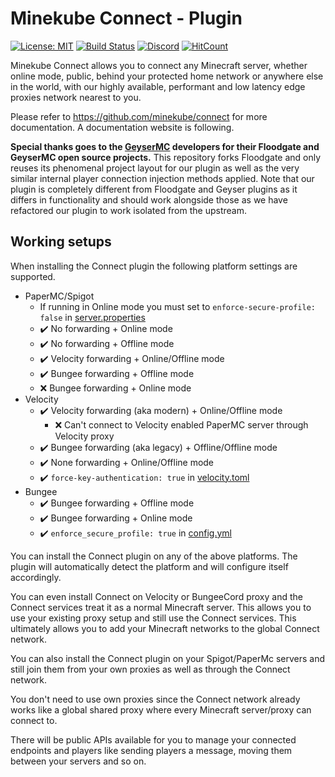 # Minekube Connect - Plugin

[![License: MIT](https://img.shields.io/badge/license-MIT-blue.svg)](LICENSE)
[![Build Status](https://ci.opencollab.dev/job/GeyserMC/job/Floodgate/job/master/badge/icon)](https://ci.opencollab.dev/job/GeyserMC/job/Floodgate/job/master/)
[![Discord](https://img.shields.io/discord/633708750032863232.svg?color=%237289da&label=discord)](https://minekube.com/discord)
[![HitCount](https://hits.dwyl.com/minekube/connect-java.svg)](http://hits.dwyl.com/minekube/connect-java)

Minekube Connect allows you to connect any Minecraft server, whether online mode, public, behind
your protected home network or anywhere else in the world, with our highly available, performant and
low latency edge proxies network nearest to you.

Please refer to https://github.com/minekube/connect for more documentation. A documentation website
is following.

**Special thanks goes to the [GeyserMC](https://github.com/GeyserMC) developers for their Floodgate
and GeyserMC open source projects.** This repository forks Floodgate and only reuses its phenomenal
project layout for our plugin as well as the very similar internal player connection injection
methods applied. Note that our plugin is completely different from Floodgate and Geyser plugins as
it differs in functionality and should work alongside those as we have refactored our plugin to work
isolated from the upstream.

## Working setups

When installing the Connect plugin the following platform settings are supported.

- PaperMC/Spigot
    - If running in Online mode you must set to `enforce-secure-profile: false` in [server.properties](https://minecraft.fandom.com/wiki/Server.properties)
    - ✔️️ No forwarding + Online mode
    - ✔️ No forwarding + Offline mode
    - ✔️ Velocity forwarding + Online/Offline mode
    - ✔️ Bungee forwarding + Offline mode
    - ❌ Bungee forwarding + Online mode
- Velocity
    - ✔️ Velocity forwarding (aka modern) + Online/Offline mode
        - ❌ Can't connect to Velocity enabled PaperMC server through Velocity proxy
    - ✔️ Bungee forwarding (aka legacy) + Offline/Offline mode
    - ✔️ None forwarding + Online/Offline mode
    - ✔️ `force-key-authentication: true` in [velocity.toml](https://github.com/PaperMC/Velocity/blob/dev/3.0.0/proxy/src/main/resources/default-velocity.toml#L19)
- Bungee
    - ✔️ Bungee forwarding + Offline mode
    - ✔️ Bungee forwarding + Online mode
    - ✔️ `enforce_secure_profile: true` in [config.yml](https://www.spigotmc.org/wiki/bungeecord-configuration-guide/)

You can install the Connect plugin on any of the above platforms. The plugin will automatically
detect the platform and will configure itself accordingly.

You can even install Connect on Velocity or BungeeCord proxy and the Connect services treat it as a
normal Minecraft server. This allows you to use your existing proxy setup and still use the Connect
services. This ultimately allows you to add your Minecraft networks to the global Connect network.

You can also install the Connect plugin on your Spigot/PaperMc servers and still join them from your
own proxies as well as through the Connect network.

You don't need to use own proxies since the Connect network already works like a global shared proxy
where every Minecraft server/proxy can connect to.

There will be public APIs available for you to manage your connected endpoints and players like
sending players a message, moving them between your servers and so on.